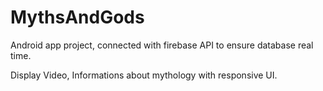 # MythsAndGods

Android app project, connected with firebase API to ensure database real time.

Display Video, Informations about mythology with responsive UI.


